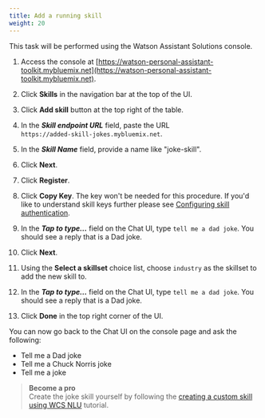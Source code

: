 ```yaml
---
title: Add a running skill
weight: 20
---
```


This task will be performed using the Watson Assistant Solutions console. 

1. Access the console at [https://watson-personal-assistant-toolkit.mybluemix.net](https://watson-personal-assistant-toolkit.mybluemix.net).

2. Click **Skills** in the navigation bar at the top of the UI.

3. Click **Add skill** button at the top right of the table.

4. In the **_Skill endpoint URL_** field, paste the URL<br> `https://added-skill-jokes.mybluemix.net`.

5. In the **_Skill Name_** field, provide a name like "joke-skill".

6. Click **Next**.

7. Click **Register**.

8. Click **Copy Key**. The key won't be needed for this procedure. If you'd like to understand skill keys further please see [Configuring skill authentication]({{site.baseurl}}/skill/adding_skill_authentication/).

9. In the **_Tap to type..._** field on the Chat UI, type `tell me a dad joke`.  You should see a reply that is a Dad joke.

10. Click **Next**.

11. Using the **Select a skillset** choice list, choose `industry` as the skillset to add the new skill to.

12. In the **_Tap to type..._** field on the Chat UI, type `tell me a dad joke`.  You should see a reply that is a Dad joke.

13. Click **Done** in the top right corner of the UI.
 
You can now go back to the Chat UI on the console page and ask the following:

- Tell me a Dad joke
- Tell me a Chuck Norris joke
- Tell me a joke

>**Become a pro**<br>
Create the joke skill yourself by following the [creating a custom skill using WCS NLU]({{site.baseurl}}/skills/using-wcs/) tutorial.